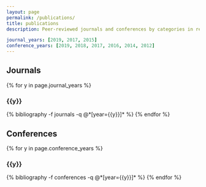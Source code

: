 ```yaml
---
layout: page
permalink: /publications/
title: publications
description: Peer-reviewed journals and conferences by categories in reversed chronological order.

journal_years: [2019, 2017, 2015]
conference_years: [2019, 2018, 2017, 2016, 2014, 2012]
---
```


## **Journals**
{% for y in page.journal_years %}
  <h3 class="year">{{y}}</h3>
  {% bibliography -f journals -q @*[year={{y}}]* %}
{% endfor %}

## **Conferences**
{% for y in page.conference_years %}
  <h3 class="year">{{y}}</h3>
  {% bibliography -f conferences -q @*[year={{y}}]* %}
{% endfor %}